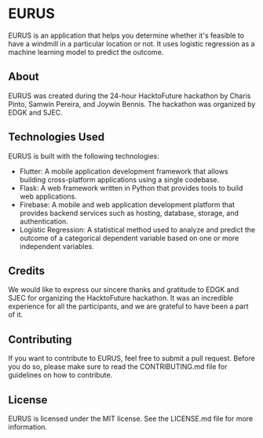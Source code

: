 # EURUS
EURUS is an application that helps you determine whether it's feasible to have a windmill in a particular location or not. It uses logistic regression as a machine learning model to predict the outcome.

## About
EURUS was created during the 24-hour HacktoFuture hackathon by Charis Pinto, Samwin Pereira, and Joywin Bennis. The hackathon was organized by EDGK and SJEC.

## Technologies Used
EURUS is built with the following technologies:

* Flutter: A mobile application development framework that allows building cross-platform applications using a single codebase.
* Flask: A web framework written in Python that provides tools to build web applications.
* Firebase: A mobile and web application development platform that provides backend services such as hosting, database, storage, and authentication.
* Logistic Regression: A statistical method used to analyze and predict the outcome of a categorical dependent variable based on one or more independent variables.

## Credits
We would like to express our sincere thanks and gratitude to EDGK and SJEC for organizing the HacktoFuture hackathon. It was an incredible experience for all the participants, and we are grateful to have been a part of it.

## Contributing
If you want to contribute to EURUS, feel free to submit a pull request. Before you do so, please make sure to read the CONTRIBUTING.md file for guidelines on how to contribute.

## License
EURUS is licensed under the MIT license. See the LICENSE.md file for more information.

